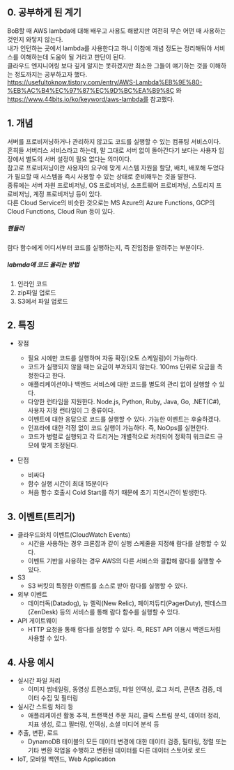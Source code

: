 ## 0. 공부하게 된 계기
BoB할 때 AWS lambda에 대해 배우고 사용도 해봤지만 여전히 무슨 어떤 때 사용하는 것인지 와닿지 않는다.  
내가 인턴하는 곳에서 lambda를 사용한다고 하니 이참에 개념 정도는 정리해둬야 서비스를 이해하는데 도움이 될 거라고 판단이 된다.  
클라우드 엔지니어링 보다 깊게 알지는 못하겠지만 최소한 그들이 얘기하는 것을 이해하는 정도까지는 공부하고자 했다.  
https://usefultoknow.tistory.com/entry/AWS-Lambda%EB%9E%80-%EB%AC%B4%EC%97%87%EC%9D%BC%EA%B9%8C 와 https://www.44bits.io/ko/keyword/aws-lambda를 참고했다.
  
## 1. 개념
서버를 프로비저닝하거나 관리하지 않고도 코드를 실행할 수 있는 컴퓨팅 서비스이다.  
흔히들 서버리스 서비스라고 하는데, 말 그대로 서버 없이 돌아간다기 보다는 사용자 입장에서 별도의 서버 설정이 필요 없다는 의미이다.  
참고로 프로비저닝이란 사용자의 요구에 맞게 시스템 자원을 할당, 배치, 배포해 두었다가 필요할 때 시스템을 즉시 사용할 수 있는 상태로 준비해두는 것을 말한다.  
종류에는 서버 자원 프로비저닝, OS 프로비저닝, 소프트웨어 프로비저닝, 스토리지 프로비저닝, 계정 프로비저닝 등이 있다.  
다른 Cloud Service의 비슷한 것으로는 MS Azure의 Azure Functions, GCP의 Cloud Functions, Cloud Run 등이 있다.

##### 핸들러
람다 함수에게 어디서부터 코드를 실행하는지, 즉 진입점을 알려주는 부분이다.

##### labmda에 코드 올리는 방법
1) 인라인 코드
2) zip파일 업로드
3) S3에서 파일 업로드

## 2. 특징
* 장점
	* 필요 시에만 코드를 실행하며 자동 확장(오토 스케일링)이 가능하다.
	* 코드가 실행되지 않을 때는 요금이 부과되지 않는다. 100ms 단위로 요금을 측정한다고 한다.
	* 애플리케이션이나 백엔드 서비스에 대한 코드를 별도의 관리 없이 실행할 수 있다.
	* 다양한 런타임을 지원한다. Node.js, Python, Ruby, Java, Go, .NET(C#), 사용자 지정 런타임이 그 종류이다.
	* 이벤트에 대한 응답으로 코드를 실행할 수 있다. 가능한 이벤트는 후술하겠다.
	* 인프라에 대한 걱정 없이 코드 실행이 가능하다. 즉, NoOps를 실현한다.
	* 코드가 병렬로 실행되고 각 트리거는 개별적으로 처리되어 정확히 워크로드 규모에 맞게 조정된다.

* 단점
	* 비싸다
	* 함수 실행 시간이 최대 15분이다
	* 처음 함수 호출시 Cold Start를 하기 때문에 초기 지연시간이 발생한다.

## 3. 이벤트(트리거)
* 클라우드와치 이벤트(CloudWatch Events)
	* 시간을 사용하는 경우 크론잡과 같이 실행 스케줄을 지정해 람다를 실행할 수 있다.
	* 이벤트 기반을 사용하는 경우 AWS의 다른 서비스와 결합해 람다를 실행할 수 있다.
* S3
	* S3 버킷의 특정한 이벤트를 소스로 받아 람다를 실행할 수 있다.
* 외부 이벤트
	* 데이터독(Datadog), 뉴 렐릭(New Relic), 페이저듀티(PagerDuty), 젠데스크(ZenDesk) 등의 서비스를 통해 람다 함수를 실행할 수 있다.
* API 게이트웨이
	* HTTP 요청을 통해 람다를 실행할 수 있다. 즉, REST API 이용시 백엔드처럼 사용할 수 있다.


## 4. 사용 예시
* 실시간 파일 처리
	* 이미지 썸네일링, 동영상 트랜스코딩, 파일 인덱싱, 로그 처리, 콘텐츠 검증, 데이터 수집 및 필터링
* 실시간 스트림 처리 등
	* 애플리케이션 활동 추적, 트랜잭션 주문 처리, 클릭 스트림 분석, 데이터 정리, 지표 생성, 로그 필터링, 인덱싱, 소셜 미디어 분석 등
* 추출, 변환, 로드
	* DynamoDB 테이블의 모든 데이터 변경에 대한 데이터 검증, 필터링, 정렬 또는 기타 변환 작업을 수행하고 변환된 데이터를 다른 데이터 스토어로 로드
* IoT, 모바일 백엔드, Web Application
